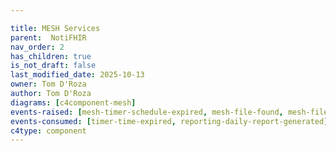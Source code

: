 ```yaml
---

title: MESH Services
parent:  NotiFHIR
nav_order: 2
has_children: true
is_not_draft: false
last_modified_date: 2025-10-13
owner: Tom D'Roza
author: Tom D'Roza
diagrams: [c4component-mesh]
events-raised: [mesh-timer-schedule-expired, mesh-file-found, mesh-file-saved,mesh-status-report-sent]
events-consumed: [timer-time-expired, reporting-daily-report-generated]
c4type: component
---
```

